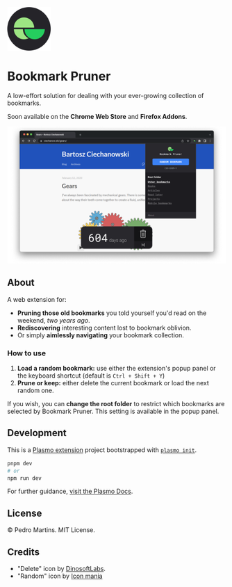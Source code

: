 <img src="./assets/icon.png" width="100px" />

# Bookmark Pruner

A low-effort solution for dealing with your ever-growing collection of bookmarks.

<!-- [TODO: Link to Chrome] / [TODO: Link to Firefox] -->

Soon available on the **Chrome Web Store** and **Firefox Addons**.

![Screenshot](./assets/screenshot.png)

## About

A web extension for:

- **Pruning those old bookmarks** you told yourself you'd read on the weekend, _two years ago_.
- **Rediscovering** interesting content lost to bookmark oblivion.
- Or simply **aimlessly navigating** your bookmark collection.

### How to use

1. **Load a random bookmark:** use either the extension's popup panel or the keyboard shortcut (default is `Ctrl + Shift + Y`)
2. **Prune or keep:** either delete the current bookmark or load the next random one.

If you wish, you can **change the root folder** to restrict which bookmarks are selected by Bookmark Pruner. This setting is available in the popup panel.

## Development

This is a [Plasmo extension](https://docs.plasmo.com/) project bootstrapped with [`plasmo init`](https://www.npmjs.com/package/plasmo).

```bash
pnpm dev
# or
npm run dev
```

For further guidance, [visit the Plasmo Docs](https://docs.plasmo.com/).

## License

© Pedro Martins. MIT License.

## Credits

- "Delete" icon by <a href="https://www.flaticon.com/free-icons/remove" title="remove icons">DinosoftLabs</a>.
- "Random" icon by <a href="https://www.flaticon.com/free-icons/random" title="random icons">Icon mania</a>
